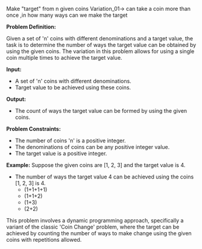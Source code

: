 Make "target" from n given coins
Variation_01-> can take a coin more than once ,in how many ways can we make the target


**Problem Definition:**

Given a set of 'n' coins with different denominations and a target value, the task is to determine the number of ways the target value can be obtained by using the given coins. The variation in this problem allows for using a single coin multiple times to achieve the target value.

**Input:**
- A set of 'n' coins with different denominations.
- Target value to be achieved using these coins.

**Output:**
- The count of ways the target value can be formed by using the given coins.

**Problem Constraints:**
- The number of coins 'n' is a positive integer.
- The denominations of coins can be any positive integer value.
- The target value is a positive integer.

**Example:**
Suppose the given coins are [1, 2, 3] and the target value is 4.
- The number of ways the target value 4 can be achieved using the coins [1, 2, 3] is 4.
  - (1+1+1+1)
  - (1+1+2)
  - (1+3)
  - (2+2)
 

This problem involves a dynamic programming approach, specifically a variant of the classic 'Coin Change' problem, where the target can be achieved by counting the number of ways to make change using the given coins with repetitions allowed.
